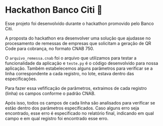 # Hackathon Banco Citi 💸

Esse projeto foi desenvolvido durante o hackathon promovido pelo Banco Citi.

A proposta do hackathon era desenvolver uma solução que ajudasse no procesamento de remessas de empresas que solicitam
a geração de QR Code para cobrança, no formato CNAB 750.

O `arquivo_remessa.cnab` foi o arquivo que utilizamos para testar a funcionalidade da aplicação e `teste.py` é o código desenvolvido para nossa aplicação. Também estabelecemos
alguns parâmetros para verificar se a linha correspondente a cada registro, no lote, estava dentro das especificações.

Para fazer essa vefificação de parâmetros, extraimos de cada registro (linha)
os campos conforme o padrão CNAB. 

Após isso, todos os campos de cada linha são analisados
para verificar se estão dentro dos parâmetros especificados. 
Caso alguns erro seja encontrado, esse erro é especificado no relatório final,
indicando em qual campo e em qual registro foi encontrado esse erro.



